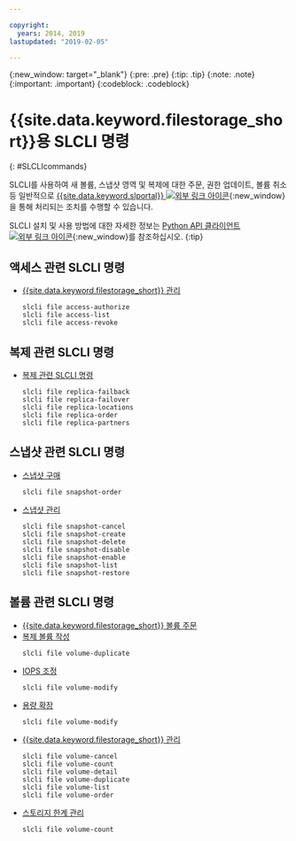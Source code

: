 ```yaml
---

copyright:
  years: 2014, 2019
lastupdated: "2019-02-05"

---
```

{:new_window: target="_blank"}
{:pre: .pre}
{:tip: .tip}
{:note: .note}
{:important: .important}
{:codeblock: .codeblock}

# {{site.data.keyword.filestorage_short}}용 SLCLI 명령
{: #SLCLIcommands}

SLCLI를 사용하여 새 볼륨, 스냅샷 영역 및 복제에 대한 주문, 권한 업데이트, 볼륨 취소 등 일반적으로 [{{site.data.keyword.slportal}} ![외부 링크 아이콘](../../icons/launch-glyph.svg "외부 링크 아이콘")](https://control.softlayer.com/){:new_window}을 통해 처리되는 조치를 수행할 수 있습니다.

SLCLI 설치 및 사용 방법에 대한 자세한 정보는 [Python API 클라이언트 ![외부 링크 아이콘](../../icons/launch-glyph.svg "외부 링크 아이콘")](https://softlayer-python.readthedocs.io/en/latest/cli.html){:new_window}를 참조하십시오.
{:tip}

## 액세스 관련 SLCLI 명령
* [{{site.data.keyword.filestorage_short}} 관리](/docs/infrastructure/FileStorage?topic=FileStorage-managingstorage)  
  ```
  slcli file access-authorize
  slcli file access-list
  slcli file access-revoke
  ```

## 복제 관련 SLCLI 명령

* [복제 관련 SLCLI 명령](/docs/infrastructure/FileStorage?topic=FileStorage-replication#clicommands)
  ```
  slcli file replica-failback
  slcli file replica-failover
  slcli file replica-locations
  slcli file replica-order
  slcli file replica-partners
  ```

## 스냅샷 관련 SLCLI 명령

* [스냅샷 구매](/docs/infrastructure/FileStorage?topic=FileStorage-ordering-snapshots)
  ```
  slcli file snapshot-order
  ```

* [스냅샷 관리](/docs/infrastructure/FileStorage?topic=FileStorage-managingSnapshots)
  ```
  slcli file snapshot-cancel
  slcli file snapshot-create
  slcli file snapshot-delete
  slcli file snapshot-disable
  slcli file snapshot-enable
  slcli file snapshot-list
  slcli file snapshot-restore
  ```

## 볼륨 관련 SLCLI 명령

* [{{site.data.keyword.filestorage_short}} 볼륨 주문](/docs/infrastructure/FileStorage?topic=FileStorage-orderingSLCLI)
* [복제 볼륨 작성](/docs/infrastructure/FileStorage?topic=FileStorage-duplicatevolume)
  ```
  slcli file volume-duplicate
  ```
* [IOPS 조정](/docs/infrastructure/FileStorage?topic=FileStorage-adjustingIOPS#steps)
  ```
  slcli file volume-modify
  ```
* [용량 확장](/docs/infrastructure/FileStorage?topic=FileStorage-expandCapacity#steps)
  ```
  slcli file volume-modify
  ```
* [{{site.data.keyword.filestorage_short}} 관리](/docs/infrastructure/FileStorage?topic=FileStorage-managingstorage)  
  ```
  slcli file volume-cancel
  slcli file volume-count
  slcli file volume-detail
  slcli file volume-duplicate
  slcli file volume-list
  slcli file volume-order
  ```
* [스토리지 한계 관리](/docs/infrastructure/FileStorage?topic=FileStorage-managinglimits)  
  ```
  slcli file volume-count
  ```
